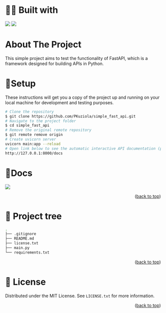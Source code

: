<a name="readme-top"></a>
# 👨‍💻 Built with

<img src="https://img.shields.io/badge/Python-FFD43B?style=for-the-badge&logo=python&logoColor=blue" /> <img src="https://img.shields.io/badge/FastAPI-005571?style=for-the-badge&logo=fastapi" />

<!-- ABOUT THE PROJECT -->
# About The Project

This simple project aims to test the functionality of FastAPI, which is a framework designed for building APIs in Python.

# 🔑Setup

These instructions will get you a copy of the project up and running on your local machine for development and testing purposes.

```bash
# Clone the repository
$ git clone https://github.com/PKuziola/simple_fast_api.git
# Navigate to the project folder
$ cd simple_fast_api
# Remove the original remote repository
$ git remote remove origin
# Create uvicorn server
uvicorn main:app --reload
# Open link below to see the automatic interactive API documentation (provided by Swagger UI):
http://127.0.0.1:8000/docs
```

# 📜Docs

<img src="https://i.ibb.co/p0n5tt1/api-docs.png" />
<p align="right">(<a href="#readme-top">back to top</a>)</p>

# 🌲 Project tree
```bash
.
├── .gitignore
├── README.md
├── license.txt
├── main.py
└── requirements.txt 

```
<p align="right">(<a href="#readme-top">back to top</a>)</p>

<!-- LICENSE -->
# 📄 License

Distributed under the MIT License. See `LICENSE.txt` for more information.

<p align="right">(<a href="#readme-top">back to top</a>)</p>


